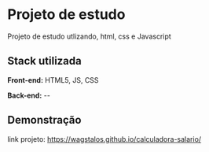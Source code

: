 
# Projeto de estudo
Projeto de estudo  utlizando, html, css e Javascript

## Stack utilizada

**Front-end:** HTML5, JS, CSS

**Back-end:** --


## Demonstração

link projeto:
https://wagstalos.github.io/calculadora-salario/

